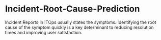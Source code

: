 # Incident-Root-Cause-Prediction
Incident Reports in ITOps usually states the symptoms. Identifying the root cause of the symptom quickly is a key determinant to reducing resolution times and improving user satisfaction.
